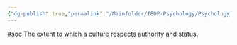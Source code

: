 ```yaml
---
{"dg-publish":true,"permalink":"/Mainfolder/IBDP-Psychology/Psychology Revision/Concepts/Power distance index/"}
---
```


#soc 
The extent to which a culture respects authority and status.